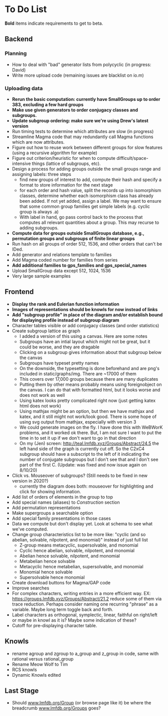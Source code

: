 # To Do List
**Bold** items indicate requirements to get to beta.

## Backend

### Planning
* How to deal with "bad" generator lists from polycyclic (in progress: David)
* Write more upload code (remaining issues are blacklist on io.m)

### Uploading data
* **Rerun the basic computation: currently have SmallGroups up to order 383, excluding a few hard groups**
* **Make use given generators to order conjugacy classes and subgroups.**
* **Update subgroup ordering: make sure we're using Drew's latest version**
* Run timing tests to determine which attributes are slow (in progress)
* Streamline Magma code that may redundantly call Magma functions which are now attributes.
* Figure out how to reuse work between different groups for slow features (using a recursive algorithm for example)
* Figure out criterion/heuristic for when to compute difficult/space-intensive things (lattice of subgroups, etc).
* Design a process for adding groups outside the small groups range and assigning labels: three steps
  - find new groups of interest to add, compute their hash and specify a format to store information for the next stage
  - for each order and hash value, split the records up into isomorphism classes, determine whether each isomorphism class has already been added.  If not yet added, assign a label.  We may want to ensure that some common group families get simple labels (e.g. cyclic group is always .a)
  - With label in hand, go pass control back to the process that computes all relevant quantities about a group.  This may recurse to adding subgroups.
* **Compute data for groups outside SmallGroups database, e.g., permutation groups and subgroups of finite linear groups**
* Run hash on all groups of order 512, 1536, and other orders that can't be IDed.
* Add generator and relations template to families
* Add Magma coded number for families from series
* **Add additional families to gps_families and gps_special_names**
* Upload SmallGroup data except 512, 1024, 1536
* Very large sample examples


## Frontend

* **Display the rank and Eulerian function information**
* **Images of representations should be knowls for now instead of links**
* **Add "subgroup profile" in place of the diagram and/or establish bound for displaying profile instead of subgroup diagram**
* Character tables visible or add conjugacy classes (and order statistics)
* Create subgroup lattice as graph
  * I added a version of this using a canvas.  Here are some notes
  * Subgroups have an intial layout which might not be great, but it could be worse, and they are dragable
  * Clicking on a subgroup gives information about that subgroup below the canvas
  * Subgroups have typeset pretty names
  * On the downside, the typesetting is done beforehand and are png's included in static/graphs/img.  There are ~17000 of them
  * This covers over 17,000 groups because there are many duplicates
  * Putting them by other means probably means using foreignobject on the canvas.  I can do that with formatted html, but it looks worse and does not work as well
  * Using katex looks pretty complicated right now (just getting katex html does not work)
  * Using mathjax might be an option, but then we have mathjax and katex, and it still might not work/look good.  There is some hope of using svg output from mathjax, especially with version 3
  * We could generate images on the fly. I have done this with WeBWorK problems, and it worked ok there.  But, I am not sure I want to put the time in to set it up if we don't want to go in that direction
  * On my (Jen) screen: http://teal.lmfdb.xyz/Groups/Abstract/24.5  the left hand side of the graph is currently cut off. So the C2xC4 subgroup should have a subscript to the left of it indicating the number of conjugate subgroups but I don't see that and I don't see part of the first C. (Update: was fixed and now issue again on 8/10/20)
* Click vs. Mouseover of subgroups? (Still needs to be fixed in new version in 2020?)
  * currently the diagram does both: mouseover for highlighting and click for showing information.
* Add list of orders of elements in the group to top
* Add special names (aliases) to *Construction* section
* Add permutation representations
* Make supergroups a searchable option
* Add special family presentations in those cases
* Data we compute but don't display yet.  Look at schema to see what we've computed. 
* Change group characteristics list to be more like:  "cyclic (and so abelian, solvable, nilpotent, and monomial)"  instead of just full list
    * Z-group means metacyclic, supersolvable, and monomial
    * Cyclic hence abelian, solvable, nilpotent, and monomial
    * Abelian hence solvable, nilpotent, and monomial
    * Metabelian hence solvable
    * Metacyclic hence metabelian, supersolvable, and monomial
    * Monomial hence solvable 
    * Supersolvable hence monomial
* Create download buttons for Magma/GAP code
* Improve searches
* For complex characters, writing entries in a more efficient way. EX:  https://groups.lmfdb.xyz/Groups/Abstract/21.2  reduce some of them via trace reduction. Perhaps consider naming one recurring "phrase" as a variable.  Maybe long term toggle back and forth.
* Label characters as orthogonal, symplectic, linear, faithful on right/left or maybe in knowl as it is? Maybe some indication of these?
* Cutoff for pre-displaying character table.


## Knowls

* rename agroup and zgroup to a_group and z_group in code, same with rational versus rational_group
* Rename Meow Wolf to Tim
* RCS knowls
* Dynamic Knowls edited

## Last Stage

* Should www.lmfdb.org/Group (or browse page like it) be where the breadcrumb www.lmfdb.org/Groups  goes?



